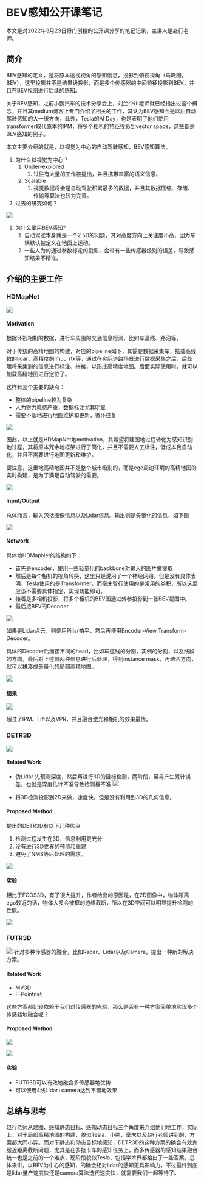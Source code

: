 # BEV感知公开课笔记



本文是对2022年3月23日将门创投的公开课分享的笔记记录，主讲人是赵行老师。

<!--more-->

## 简介
BEV感知的定义，是将原本透视视角的感知信息，投影到俯视视角（鸟瞰图，BEV），这里投影并不是结果级投影，而是多个传感器的中间特征投影到BEV，并且在BEV视图进行后续的感知。

关于BEV感知，之前小鹏汽车的技术分享会上，刘兰个川老师就已经指出过这个概念，并且其medium博客上专门介绍了相关的工作，其认为BEV感知会是以后自动驾驶感知的大一统方向，此外，Tesla的AI Day，也是表明了他们使用transformer取代原本的IPM，将多个相机的特征投影到vector space，这些都是BEV感知的例子。

本文主要介绍的就是，以视觉为中心的自动驾驶感知，BEV感知算法。

1. 为什么以视觉为中心？
	1. Under-explored
		1. 过往有大量的工作被提出，并且携带丰富的语义信息。
	2. Scalable
		1. 视觉数据将会是自动驾驶积累最多的数据，并且其数据压缩、存储、传输等算法也较为完善。
2. 过去的研究如何？

![](https://pictures-1309138036.cos.ap-nanjing.myqcloud.com/img/20220323234033.png)
1. 为什么要用BEV感知?
	1. 自动驾驶本身就是一个2.5D的问题，其对高度方向上关注度不高，因为车辆默认被定义在地面上运动。
	2. 一些人为的通过参数标定的投影，会带有一些传感器级别的误差，导致感知结果不精准。

## 介绍的主要工作

### HDMapNet

![](https://pictures-1309138036.cos.ap-nanjing.myqcloud.com/img/20220323234803.png)

#### Motivation

根据环视相机的数据，进行车周围的交通信息检测，比如车道线、路沿等。

对于传统的高精地图的构建，对应的pipeline如下，其需要数据采集车，搭载高线数的lidar、高精度的imu、rtk等，通过在实际道路场景进行数据采集之后，后处理将采集到的信息进行标注、拼接，以形成高精度地图。后面实际使用时，就可以加载高精地图进行定位了。

这样有三个主要的缺点：
-  整体的pipeline较为复杂
- 人力财力耗费严重，数据标注尤其明显
- 需要不断地进行地图维护和更新，循环往复

![](https://pictures-1309138036.cos.ap-nanjing.myqcloud.com/img/20220323235126.png)

因此，以上就是HDMapNet地motivation，其希望将建图地过程转化为感知识别地过程，其将原本冗余地框架进行了简化，并且不需要人工标注，低成本且自动化，并且不需要进行地图更新和维护。

要注意，这里地高精地图并不是整个城市级别的，而是ego周边环境的高精地图的实时构建，是为了满足自动驾驶的需要。

![](https://pictures-1309138036.cos.ap-nanjing.myqcloud.com/img/20220323235336.png)

#### Input/Output

总体而言，输入包括图像信息以及Lidar信息。输出则是矢量化的信息，如下图

![](https://pictures-1309138036.cos.ap-nanjing.myqcloud.com/img/20220323235639.png)

#### Network

具体地HDMapNet的结构如下：
- 首先是encoder，使用一些轻量化的backbone对输入的图片做提取
- 然后是每个相机的视角转换，这里只是说用了一个神经网络，但是没有具体表明，Tesla使用的是Transformer，而毫末智行使用的是常用的卷积，所以这里应该不需要具体指定，实现功能即可。
- 接着是多相机投影，将多个相机的BEV图通过外参投影到一张BEV视图中。
- 最后接BEV的Decoder

![](https://pictures-1309138036.cos.ap-nanjing.myqcloud.com/img/20220323235742.png)

如果是Lidar点云，则使用Pillar拍平，然后再使用Encoder-View Transform-Decoder。

具体的Decoder后面接不同的head，比如车道线的分割，实例的分割，以及线段的方向，最后对上述前两种信息进行后处理，得到instance mask，再结合方向，就可以拼凑成矢量化的局部高精地图。

![](https://pictures-1309138036.cos.ap-nanjing.myqcloud.com/img/20220324000451.png)

#### 结果

![](https://pictures-1309138036.cos.ap-nanjing.myqcloud.com/img/20220324000556.png)


超过了IPM、Lift以及VPR，并且融合激光和相机的效果最优。


### DETR3D 

![](https://pictures-1309138036.cos.ap-nanjing.myqcloud.com/img/20220324000755.png)

#### Related Work

- 伪Lidar 先预测深度，然后再进行3D的目标检测，两阶段，容易产生累计误差，也就是深度估计不准导致检测框不准
![](https://pictures-1309138036.cos.ap-nanjing.myqcloud.com/img/20220324000824.png)

- 将3D检测投影到2D来做，速度快，但是没有利用到3D的几何信息。

#### Proposed Method

提出的DETR3D有以下几种优点

1. 检测过程发生在3D，信息利用更充分
2. 没有进行3D世界的预测和重建
3. 避免了NMS等后处理的需求。

![](https://pictures-1309138036.cos.ap-nanjing.myqcloud.com/img/20220324001154.png)

#### 实验

相比于FCOS3D，有了很大提升，作者给出的原因是，在2D图像中，物体距离ego较近的话，物体大多会被框的边缘截断，所以在3D空间可以明显提升检测的性能。

![](https://pictures-1309138036.cos.ap-nanjing.myqcloud.com/img/20220324001816.png)

### FUTR3D

![](https://pictures-1309138036.cos.ap-nanjing.myqcloud.com/img/20220324001939.png)
针对多种传感器的融合，比如Radar、Lidar以及Camera，提出一种新的解决方案。

#### Related Work

- MV3D 
- F-Pointnet

这些方案都比较依赖于我们对传感器的先验，那么是否有一种方案简单地实现多个传感器地融合呢？

#### Proposed Method

![](https://pictures-1309138036.cos.ap-nanjing.myqcloud.com/img/20220324002508.png)

![](https://pictures-1309138036.cos.ap-nanjing.myqcloud.com/img/20220324002531.png)


#### 实验

- FUTR3D可以有效地融合多传感器地优势
- 可以使用4线Lidar+camera达到不错地效果

## 总结与思考
赵行老师从建图、感知静态目标、感知动态目标三个角度来介绍他们地工作，实际上，对于局部高精地图的构建，貌似Tesla、小鹏、毫末以及赵行老师讲到的，方案都大同小异。而对于静态和动态目标地感知，DETR3D的这种方案的确会有效克服近距离截断问题，尤其是在多挂卡车的感知任务上，而多传感器的感知结果融合统一也是之前的一个难点，现阶段貌似Tesla、包括学术界都给出了一些答案。总体来讲，以BEV为中心的感知，的确会相对lidar的感知更具影响力，不过最终到底是lidar量产速度快还是camera算法迭代速度快，就需要我们一起等待了。
